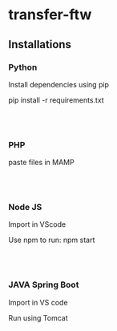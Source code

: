 # transfer-ftw

<h2> Installations </h2>

<h3> Python</h3>

<p> Install dependencies using pip </p>
<p> pip install -r requirements.txt </p>
<br><br>
<h3> PHP</h3>

<p> paste files in MAMP </p>
<br><br>
<h3> Node JS </h3>

<p> Import in VScode  </p>
<p> Use npm to run: npm start </p>

<br><br>
<h3> JAVA Spring Boot </h3>

<p> Import in VS code </p>
<p> Run using Tomcat </p>

